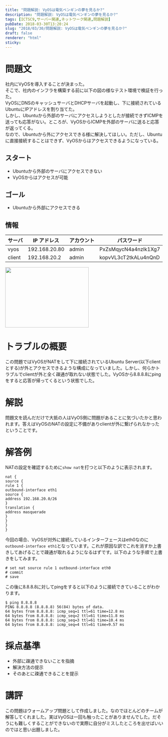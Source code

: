 ```yaml
---
title: "問題解説: VyOSは電気ペンギンの夢を見るか?"
description: "問題解説: VyOSは電気ペンギンの夢を見るか?"
tags: [ICTSC9,サーバー関連,ネットワーク関連,問題解説]
pubDate: 2018-03-30T13:20:24
slug: "2018/03/30/問題解説: VyOSは電気ペンギンの夢を見るか?"
draft: false
renderer: "html"
sticky: 
---
```


<h1>問題文</h1>
<p>社内にVyOSを導入することが決まった。<br />
そこで、社内のインフラを構築する前に以下の図の様なテスト環境で検証を行った。<br />
VyOSにDNSのキャッシュサーバとDHCPサーバを起動し、下に接続されているUbuntuにIPアドレスを割り当てた。<br />
しかし、Ubuntuから外部のサーバにアクセスしようとしたが接続できずICMPを送っても応答がない。ところが、VyOSからICMPを外部のサーバに送ると応答が返ってくる。<br />
なので、Ubuntuから外にアクセスできる様に解決してほしい。ただし、Ubuntuに直接接続することはできず、VyOSからはアクセスできるようになっている。</p>
<h2>スタート</h2>
<ul>
<li>Ubuntuから外部のサーバにアクセスできない</li>
<li>VyOSからはアクセスが可能</li>
</ul>
<h2>ゴール</h2>
<ul>
<li>Ubuntuから外部にアクセスできる</li>
</ul>
<h2>情報</h2>
<table>
<thead>
<tr>
<th>サーバ</th>
<th>IP アドレス</th>
<th>アカウント</th>
<th>パスワード</th>
</tr>
</thead>
<tbody>
<tr>
<td>vyos</td>
<td>192.168.20.80</td>
<td>admin</td>
<td>PxZsMqycN4a4nzlk1Xg7</td>
</tr>
<tr>
<td>client</td>
<td>192.168.20.2</td>
<td>admin</td>
<td>kopvVL3cT2tkALu4nQnD</td>
</tr>
</tbody>
</table>
<p><img decoding="async" loading="lazy" class="attachment-266x266 size-266x266" src="/images/wp/2018/03/dde761f225fa3344594addb83dec62a3.png.webp" alt="" width="266" height="192" /></p>
<h1>トラブルの概要</h1>
<p>この問題ではVyOSがNATをして下に接続されているUbuntu Server(以下clientとする)が外とアクセスできるような構成になっていました。しかし、何らかトラブルでclientが外と全く疎通が取れない状態でした。VyOSから8.8.8.8にpingをすると応答が帰ってくるという状態でした。</p>
<h1>解説</h1>
<p>問題文を読んだだけで大抵の人はVyOS側に問題があることに気づいたかと思われます。答えはVyOSのNATの設定に不備がありclientが外に繋げられなかったということです。</p>
<h1>解答例</h1>
<p>NATの設定を確認するために<code>show nat</code>を打つと以下のように表示されます。</p>
<pre class="brush: plain; title: ; title: ; notranslate" title=""><code>nat {
source {
rule 1 {
outbound-interface eth1
source {
address 192.168.20.0/26
}
translation {
address masquerade
}
}
}
}</code></pre>
<p>今回の場合、VyOSが対外に接続しているインターフェースはeth0なのに<code>outbound-interface eth1</code>となっています。これが原因な訳でこれを消すか上書きしてあげることで疎通が取れるようになるはずです。以下のような手順で上書きをしてみます。</p>
<pre class="brush: plain; title: ; title: ; notranslate" title=""><code># set nat source rule 1 outbound-interface eth0
# commit
# save</code></pre>
<p>この後に8.8.8.8に対してpingをすると以下のように接続できていることがわかります。</p>
<pre class="brush: plain; title: ; title: ; notranslate" title=""><code>$ ping 8.8.8.8
PING 8.8.8.8 (8.8.8.8) 56(84) bytes of data.
64 bytes from 8.8.8.8: icmp_seq=1 ttl=61 time=12.8 ms
64 bytes from 8.8.8.8: icmp_seq=2 ttl=61 time=11.8 ms
64 bytes from 8.8.8.8: icmp_seq=3 ttl=61 time=10.4 ms
64 bytes from 8.8.8.8: icmp_seq=4 ttl=61 time=9.57 ms</code></pre>
<h1>採点基準</h1>
<ul>
<li>外部に疎通できないことを指摘</li>
<li>解決方法の提示</li>
<li>そのあとに疎通できることを提示</li>
</ul>
<h1>講評</h1>
<p>この問題はウォームアップ問題として作成しました。なのでほとんどのチームが解答してくれました。実はVyOSは一回も触ったことがありませんでした。だそうにも難しくすることができないので実際に自分がミスしたところを出せばいいのではと思い出題しました。</p>
